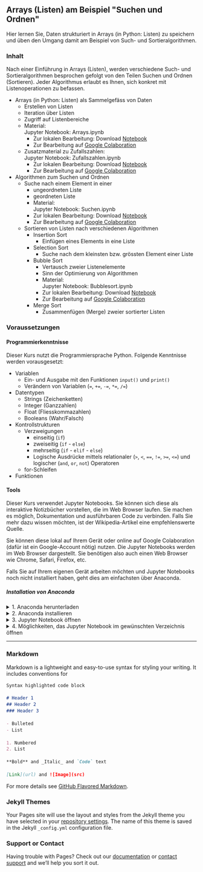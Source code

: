 ## Arrays (Listen) am Beispiel "Suchen und Ordnen"

Hier lernen Sie, Daten strukturiert in Arrays (in Python: Listen) zu speichern und üben den Umgang damit am Beispiel von Such- und Sortieralgorithmen.

### Inhalt

Nach einer Einführung in Arrays (Listen), werden verschiedene Such- und Sortieralgorithmen besprochen gefolgt von den Teilen Suchen und Ordnen (Sortieren). Jeder Algorithmus erlaubt es Ihnen, sich konkret mit Listenoperationen zu befassen.

* Arrays (in Python: Listen) als Sammelgefäss von Daten
    * Erstellen von Listen
    * Iteration über Listen
    * Zugriff auf Listenbereiche
    * Material:  
      Jupyter Notebook: Arrays.ipynb  
      * Zur lokalen Bearbeitung: Download [Notebook](assets/notebooks/solutions/Arrays.ipynb)
      * Zur Bearbeitung auf [Google Colaboration](https://colab.research.google.com/github/donze-informatikunterricht/suchen-und-ordnen/blob/gh-pages/assets/notebooks/solutions/Arrays.ipynb)
    * Zusatzmaterial zu Zufallszahlen:  
      Jupyter Notebook: Zufallszahlen.ipynb  
      * Zur lokalen Bearbeitung: Download [Notebook](assets/notebooks/solutions/Zufallszahlen.ipynb)
      * Zur Bearbeitung auf [Google Colaboration](https://colab.research.google.com/github/donze-informatikunterricht/suchen-und-ordnen/blob/gh-pages/assets/notebooks/solutions/Zufallszahlen.ipynb)
* Algorithmen zum Suchen und Ordnen
   * Suche nach einem Element in einer
      * ungeordneten Liste
      * geordneten Liste
      * Material:  
      Jupyter Notebook: Suchen.ipynb  
      * Zur lokalen Bearbeitung: Download [Notebook](assets/notebooks/solutions/Suchen.ipynb)
      * Zur Bearbeitung auf [Google Colaboration](https://colab.research.google.com/github/donze-informatikunterricht/suchen-und-ordnen/blob/gh-pages/assets/notebooks/solutions/Suchen.ipynb)
   * Sortieren von Listen nach verschiedenen Algorithmen
      * Insertion Sort
         * Einfügen eines Elements in eine Liste
      * Selection Sort
         * Suche nach dem kleinsten bzw. grössten Element einer Liste
      * Bubble Sort
         * Vertausch zweier Listenelemente
         * Sinn der Optimierung von Algorithmen
         * Material:  
         Jupyter Notebook: Bubblesort.ipynb  
         * Zur lokalen Bearbeitung: Download [Notebook](assets/notebooks/solutions/Bubblesort.ipynb)
         * Zur Bearbeitung auf [Google Colaboration](https://colab.research.google.com/github/donze-informatikunterricht/suchen-und-ordnen/blob/gh-pages/assets/notebooks/solutions/Bubblesort.ipynb)
      * Merge Sort
         * Zusammenfügen (Merge) zweier sortierter Listen 

### Voraussetzungen

#### Programmierkenntnisse
Dieser Kurs nutzt die Programmiersprache Python. Folgende Kenntnisse werden vorausgesetzt:

* Variablen
  *  Ein- und Ausgabe mit den Funktionen `input()` und `print()`
  *  Verändern von Variablen (`=`, `+=`, `-=`, `*=`, `/=`)
* Datentypen
  *  Strings (Zeichenketten)
  *  Integer (Ganzzahlen)
  *  Float (Fliesskommazahlen)
  *  Booleans (Wahr/Falsch)
* Kontrollstrukturen
  * Verzweigungen 
    * einseitig (`if`)
    * zweiseitig (`if` - `else`)
    * mehrseitig (`if` - `elif` - `else`)
    * Logische Ausdrücke mittels relationaler (`>`, `<`, `==`, `!=`, `>=`, `<=`) und logischer (`and`, `or`, `not`) Operatoren
  * for-Schleifen
* Funktionen

#### Tools

Dieser Kurs verwendet Jupyter Notebooks. Sie können sich diese als interaktive Notizbücher vorstellen, die im Web Browser laufen. Sie machen es möglich, Dokumentation und ausführbaren Code zu verbinden. Falls Sie mehr dazu wissen möchten, ist der Wikipedia-Artikel eine empfehlenswerte Quelle.


Sie können diese lokal auf Ihrem Gerät oder online auf Google Colaboration (dafür ist ein Google-Account nötig) nutzen. Die Jupyter Notebooks werden im Web Browser dargestellt. Sie benötigen also auch einen Web Browser wie Chrome, Safari, Firefox, etc.

Falls Sie auf Ihrem eigenen Gerät arbeiten möchten und Jupyter Notebooks noch nicht installiert haben, geht dies am einfachsten über Anaconda.

##### Installation von Anaconda

<details>
<summary>1. Anaconda herunterladen</summary>
   Sie können Anaconda <a href="https://www.anaconda.com/products/individual" target="_blank">hier herunterladen</a>.  
   <ul>
      <li>Die Individual-Lizenz ist für den Privat- und Ausbildungsbereich kostenlos.</li>
      <li>Ein Klick auf den Button "Download" unter dem obersten Abschnitt scrollt die Seite an den richtigen Ort.</li>
      <li>Wählen Sie das Download-File, das zu Ihrer Umgebung passt.
         <ul>
            <li>Für den <strong>Mac</strong> empfiehlt sich der graphische Installer.</li>
            <li><strong>Windows</strong>: Wenn Sie nicht sicher sind, ob Sie einen 32-bit- oder 64-bit-Prozessor haben:<br/>
                öffnen Sie ein Explorerfenster, Recktsklich auf "Die §ser PC" > Eigenschaften > Systemtyp.
               <img src="assets/images/contextmenue.png" alt="pfad" width="20%"/>
            <img src="assets/images/systeminfo.png" alt="pfad" width="60%"/>
            </li>
         </ul>
      </li>
   </ul>
</details>

<details>
   <summary>2. Anaconda installieren</summary>
   Folgen Sie den Instruktionen des Installers.  
   <ul>
      <li>Die entsprechenden Konfigurationen sollten bereits vorangewählt sein:
         <ul>
            <li>Install for: `Just me / Nur für mich installieren`</li>
            <li>Destination Folder (Pfad):<br/>
               <strong>Windows</strong>: `C:\users\IhrBenutzername\anaconda3`</li>
         </ul>
      </li>
      <li>Add Anaconda3 to my PATH environment variable</li>
      <li>Register Anaconda3 as my default Python 3.8: <it>Kein Haken</it> ist empfehlenswert, falls Sie noch andere Pythonprojekte mit anderen Tools verwenden.</li>
   </ul>
</details>


<details>
   <summary>3. Jupyter Notebook öffnen</summary>
   Es gibt verschiedene Möglichkeiten, wie Sie Jupyter Notebook starten können.
   <ul>
      <li>Am einfachsten starten Sie Jupyter über das Programm <it>Anaconda Navigator</it>.<br/>
         Öffnen Sie das Programm <it>Anaconda Navigator</it>.
         <ul>
            <li><strong>Mac</strong>:<br/>
               Sie finden es am einfachsten über die Spotlight-Suche mit [⌘ + Leertaste].</li>
            <li><strong>Windows</strong>:<br/>
               Sie finden es über den Startknopf bei den Programmen unter A: Anaconda.<br/>
               <img src="assets/images/launch-navigator.png" alt="launch-navigator" width="30%"/>
            </li>
         </ul>
      </li>
      <li>Im <strong>Anaconda Navigator</strong> finden Sie Jupyter und andere Tools.<br/>
         <img src="assets/images/anaconda-navigator.png" alt="anaconda-navigator"/>
         <ul>   
            <li>Starten Sie Jupyter über den Button "Launch".</li>
            <li>In Ihrem Standard-Web-Browser sollte sich nun Jupyter öffnen.</li>
         </ul>
      </li>
      <li><strong>Windows</strong>: Jupyter Notebook direkt aus dem Start-Menü starten<br/>
         Der Webbrowser wird sich selbst öffnen.<br/>
      <img src="assets/images/launch-jupyter.png" alt="launch-jupyter" width="30%"/></li>
   </ul>
</details>


<details>
   <summary>4. Möglichkeiten, das Jupyter Notebook im gewünschten Verzeichnis öffnen</summary>
   Sie haben die Möglichkeit, Ihr Jupyter Notebook direkt im Verzeichnis Ihrer Wahl zu öffnen.
   <ul>
      <li><strong>Mac</strong>:<br/>
         <ul>
            <li>Öffnen Sie das Terminal und gehen Sie direkt ins Verzeichnis Ihrer Wahl<br/>
               `cd ~/schule/informatik/jupyter`</li>
            <li>Starten Sie das Jupyter Notebook mit dem Befehl<br/>
               `jupyter notebook`</li>
         </ul>
      </li>
      <li><strong>Windows</strong>:
         <ul>
            <li>In diesem Beispiel ist das Verzeichnis: `C:\Users\User\Jupyter`<br/>
               (Benutzername: "User")</li>
            <li>Machen Sie einen Shortcut des Jupyter Launchers auf den auf dem Desktop.
               <ul>
                  <li>Rechtsklick darauf -> Properties</li>
                  <li>Nun können Sie in den Feldern Target bzw. Start in `%USERPROFILE%` bzw. `%HOMEPATH%` durch Ihren Pfad ersetzen:<br/>
                     <img src="assets/images/installation-path.png" alt="pfad" width="80%"/>
                  </li>
               </ul>
            </li>
         </ul>
      </li>
   </ul>

</details>  


------

### Markdown

Markdown is a lightweight and easy-to-use syntax for styling your writing. It includes conventions for

```markdown
Syntax highlighted code block

# Header 1
## Header 2
### Header 3

- Bulleted
- List

1. Numbered
2. List

**Bold** and _Italic_ and `Code` text

[Link](url) and ![Image](src)
```

For more details see [GitHub Flavored Markdown](https://guides.github.com/features/mastering-markdown/).

### Jekyll Themes

Your Pages site will use the layout and styles from the Jekyll theme you have selected in your [repository settings](https://github.com/donze-informatik/suchen-und-ordnen/settings/pages). The name of this theme is saved in the Jekyll `_config.yml` configuration file.

### Support or Contact

Having trouble with Pages? Check out our [documentation](https://docs.github.com/categories/github-pages-basics/) or [contact support](https://support.github.com/contact) and we’ll help you sort it out.

